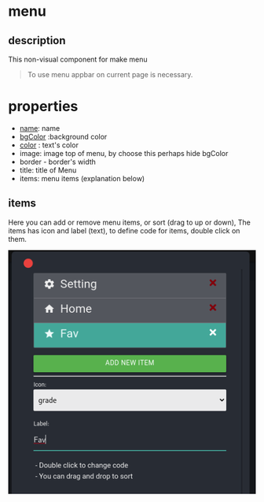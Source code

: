# menu 

## description

This non-visual component for make menu

> To use menu appbar on current page is necessary.

# properties

-  [name](/properties/name.md): name
- [bgColor](/properties/color.md) :background color
- [color](/properties/color.md) : text's color
- image: image top of menu, by choose this perhaps hide bgColor
- border - border's width
- title: title of Menu
- items: menu items (explanation below)

## items

Here you can add or remove menu items, or sort (drag to up or down), 
The items has icon and label (text), to define code for items,
double click on them.

![alt text](/assets/images/properties/items.png)

